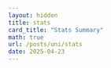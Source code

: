 ```yaml
---
layout: hidden
title: stats
card_title: "Stats Summary"
math: true
url: /posts/uni/stats
date: 2025-04-23
---
```



